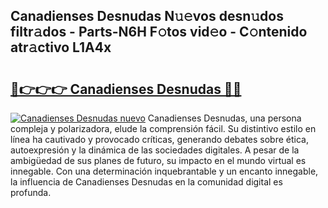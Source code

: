 ## Canadienses Desnudas N𝚞𝚎vos desn𝚞dos filtr𝚊dos - Parts-N6H F𝚘tos vid𝚎o - C𝚘ntenido atr𝚊ctivo L1A4x

# <h2><a href="http://mb88gjw.tromn.icu/?c=Canadienses+Desnudas">🔗👉👉👉 Canadienses Desnudas 🔗🔗</a></h2>

[![Canadienses Desnudas nuevo](https://i.imgur.com/pEAQMta.gif)](http://mb88gjw.tromn.icu/?c=Canadienses+Desnudas)
Canadienses Desnudas, una persona compleja y polarizadora, elude la comprensión fácil. Su distintivo estilo en línea ha cautivado y provocado críticas, generando debates sobre ética, autoexpresión y la dinámica de las sociedades digitales. A pesar de la ambigüedad de sus planes de futuro, su impacto en el mundo virtual es innegable. Con una determinación inquebrantable y un encanto innegable, la influencia de Canadienses Desnudas en la comunidad digital es profunda.
